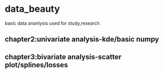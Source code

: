 # data_beauty
basic data ananlysis used for study,research
## chapter2:univariate analysis-kde/basic numpy
## chapter3:bivariate analysis-scatter plot/splines/losses
